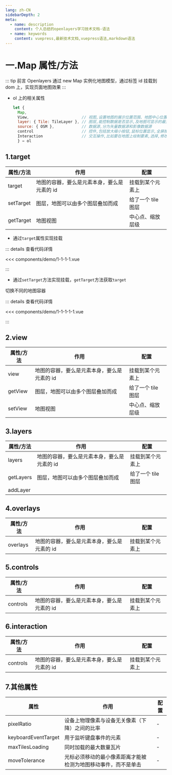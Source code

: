 ```yaml
---
lang: zh-CN
sidebarDepth: 2
meta:
  - name: description
    content: 个人总结的openlayers学习技术文档-语法
  - name: keywords
    content: vuepress,最新技术文档,vuepress语法,markdown语法
---
```


# 一.Map 属性/方法

::: tip 前言
Openlayers 通过 new Map 实例化地图模型，通过标签 id 挂载到 dom 上，实现页面地图效果
:::

- ol 上的相关属性

  ```js
  let {
    Map,
    View,                       // 视图,设置地图的展示位置范围、地图中心位置以及当前地图使用的投影坐标系、旋转等
    layer: { Tile: TileLayer }, // 图层,能控制数据是否显示,及地图可显示的最大或最小比例尺
    source: { OSM },            // 数据源,分为矢量数据源和影像数据源
    control                     // 控件,包括放大缩小按钮,鼠标位置显示,全屏按钮,比例尺按钮,缩略图,地图详细详细等
    Interaction                 // 交互操作,比如要在地图上绘制要素,选择,修改,移动,拉伸等等
    } = ol
  ```

## 1.target

| 属性/方法 | 作用                                        | 配置               |
| --------- | ------------------------------------------- | ------------------ |
| target    | 地图的容器，要么是元素本身，要么是元素的 id | 挂载到某个元素上   |
| setTarget | 图层，地图可以由多个图层叠加而成            | 给了一个 tile 图层 |
| getTarget | 地图视图                                    | 中心点、缩放层级   |

- 通过`target`属性实现挂载

  <Container url="https://zhoubichuan.com/resume/?type=openlayers&name=1-1-1-1.vue" />

::: details 查看代码详情

<<< components/demo/1-1-1-1.vue

:::

- 通过`setTarget`方法实现挂载，`getTarget`方法获取`target`

切换不同的地图容器

  <Container url="https://zhoubichuan.com/resume/?type=openlayers&name=1-1-1-1-1.vue" />

::: details 查看代码详情

<<< components/demo/1-1-1-1-1.vue

:::

## 2.view

| 属性/方法 | 作用                                        | 配置               |
| --------- | ------------------------------------------- | ------------------ |
| view      | 地图的容器，要么是元素本身，要么是元素的 id | 挂载到某个元素上   |
| getView   | 图层，地图可以由多个图层叠加而成            | 给了一个 tile 图层 |
| setView   | 地图视图                                    | 中心点、缩放层级   |

## 3.layers

| 属性/方法 | 作用                                        | 配置               |
| --------- | ------------------------------------------- | ------------------ |
| layers    | 地图的容器，要么是元素本身，要么是元素的 id | 挂载到某个元素上   |
| getLayers | 图层，地图可以由多个图层叠加而成            | 给了一个 tile 图层 |
| addLayer  |

## 4.overlays

| 属性/方法 | 作用                                        | 配置             |
| --------- | ------------------------------------------- | ---------------- |
| overlays  | 地图的容器，要么是元素本身，要么是元素的 id | 挂载到某个元素上 |

## 5.controls

| 属性/方法 | 作用                                        | 配置             |
| --------- | ------------------------------------------- | ---------------- |
| controls  | 地图的容器，要么是元素本身，要么是元素的 id | 挂载到某个元素上 |

## 6.interaction

| 属性/方法 | 作用                                        | 配置             |
| --------- | ------------------------------------------- | ---------------- |
| controls  | 地图的容器，要么是元素本身，要么是元素的 id | 挂载到某个元素上 |

## 7.其他属性

| 属性                | 作用                                                           | 配置 |
| ------------------- | -------------------------------------------------------------- | ---- |
| pixelRatio          | 设备上物理像素与设备无关像素（下降）之间的比率                 | -    |
| keyboardEventTarget | 用于监听键盘事件的元素                                         | -    |
| maxTilesLoading     | 同时加载的最大数量瓦片                                         | -    |
| moveTolerance       | 光标必须移动的最小像素距离才能被检测为地图移动事件，而不是单击 | -    |
